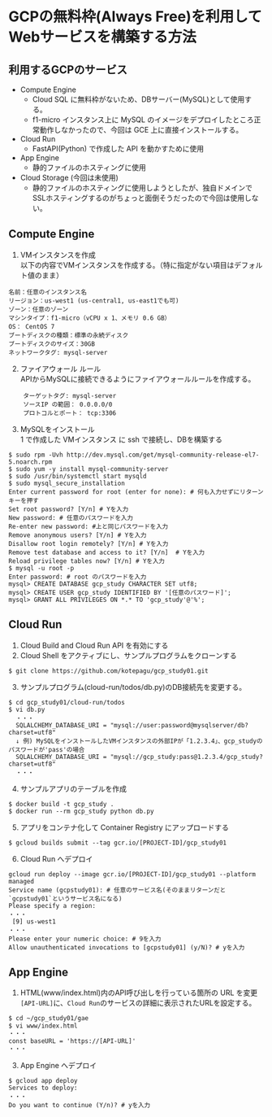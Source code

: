 # GCPの無料枠(Always Free)を利用してWebサービスを構築する方法
## 利用するGCPのサービス
- Compute Engine 
  - Cloud SQL に無料枠がないため、DBサーバー(MySQL)として使用する。
  - f1-micro インスタンス上に MySQL のイメージをデプロイしたところ正常動作しなかったので、今回は GCE 上に直接インストールする。
- Cloud Run
  - FastAPI(Python) で作成した API を動かすために使用
- App Engine
  - 静的ファイルのホスティングに使用
- Cloud Storage (今回は未使用)
  - 静的ファイルのホスティングに使用しようとしたが、独自ドメインでSSLホスティングするのがちょっと面倒そうだったので今回は使用しない。

## Compute Engine
1. VMインスタンスを作成  
以下の内容でVMインスタンスを作成する。（特に指定がない項目はデフォルト値のまま）
```
名前：任意のインスタンス名
リージョン：us-west1 (us-central1, us-east1でも可)  
ゾーン：任意のゾーン
マシンタイプ：f1-micro（vCPU x 1、メモリ 0.6 GB）  
OS： CentOS 7  
ブートディスクの種類：標準の永続ディスク  
ブートディスクのサイズ：30GB  
ネットワークタグ: mysql-server
```

2. ファイアウォール ルール  
APIからMySQLに接続できるようにファイアウォールルールを作成する。
```
    ターゲットタグ: mysql-server  
    ソースIP の範囲： 0.0.0.0/0  
    プロトコルとポート： tcp:3306
```

3. MySQLをインストール  
1 で作成した VMインスタンス に ssh で接続し、DBを構築する
```
$ sudo rpm -Uvh http://dev.mysql.com/get/mysql-community-release-el7-5.noarch.rpm
$ sudo yum -y install mysql-community-server
$ sudo /usr/bin/systemctl start mysqld
$ sudo mysql_secure_installation
Enter current password for root (enter for none): # 何も入力せずにリターンキーを押す
Set root password? [Y/n] # Yを入力
New password: # 任意のパスワードを入力
Re-enter new password: #上と同じパスワードを入力
Remove anonymous users? [Y/n] # Yを入力
Disallow root login remotely? [Y/n] # Yを入力
Remove test database and access to it? [Y/n]  # Yを入力
Reload privilege tables now? [Y/n] # Yを入力
$ mysql -u root -p
Enter password: # root のパスワードを入力 
mysql> CREATE DATABASE gcp_study CHARACTER SET utf8;
mysql> CREATE USER gcp_study IDENTIFIED BY '[任意のパスワード]';
mysql> GRANT ALL PRIVILEGES ON *.* TO 'gcp_study'@'%';
```

## Cloud Run
1. Cloud Build and Cloud Run API を有効にする
2. Cloud Shell をアクティブにし、サンプルプログラムをクローンする
```
$ git clone https://github.com/kotepagu/gcp_study01.git
```
3. サンプルプログラム(cloud-run/todos/db.py)のDB接続先を変更する。
```
$ cd gcp_study01/cloud-run/todos
$ vi db.py
  ・・・
  SQLALCHEMY_DATABASE_URI = "mysql://user:password@mysqlserver/db?charset=utf8"
  ↓ 例) MySQLをインストールしたVMインスタンスの外部IPが「1.2.3.4」、gcp_studyのパスワードが'pass'の場合
  SQLALCHEMY_DATABASE_URI = "mysql://gcp_study:pass@1.2.3.4/gcp_study?charset=utf8"
  ・・・
```
4. サンプルアプリのテーブルを作成
```
$ docker build -t gcp_study .
$ docker run --rm gcp_study python db.py
```
5. アプリをコンテナ化して Container Registry にアップロードする
```
$ gcloud builds submit --tag gcr.io/[PROJECT-ID]/gcp_study01
```
6. Cloud Run へデプロイ
```
gcloud run deploy --image gcr.io/[PROJECT-ID]/gcp_study01 --platform managed
Service name (gcpstudy01): # 任意のサービス名(そのままリターンだと`gcpstudy01`というサービス名になる)
Please specify a region:
・・・
 [9] us-west1
・・・
Please enter your numeric choice: # 9を入力
Allow unauthenticated invocations to [gcpstudy01] (y/N)? # yを入力
```

## App Engine
1. HTML(www/index.html)内のAPI呼び出しを行っている箇所の URL を変更  
`[API-URL]`に、`Cloud Run`のサービスの詳細に表示されたURLを設定する。
```html:index.html
$ cd ~/gcp_study01/gae
$ vi www/index.html
・・・
const baseURL = 'https://[API-URL]'
・・・
```
3. App Engine へデプロイ
```
$ gcloud app deploy
Services to deploy:
・・・
Do you want to continue (Y/n)? # yを入力

```